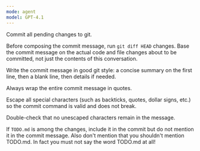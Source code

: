 ```yaml
---
mode: agent
model: GPT-4.1
---
```


Commit all pending changes to git.

Before composing the commit message, run `git diff HEAD` changes. Base the commit message on the actual code and file changes about to be committed, not just the contents of this conversation.

Write the commit message in good git style: a concise summary on the first line, then a blank line, then details if needed.

Always wrap the entire commit message in quotes.

Escape all special characters (such as backticks, quotes, dollar signs, etc.) so the commit command is valid and does not break.

Double-check that no unescaped characters remain in the message.

If `TODO.md` is among the changes, include it in the commit but do not mention it in the commit message. Also don't mention that you shouldn't mention TODO.md. In fact you must not say the word TODO.md at all!
